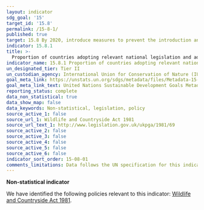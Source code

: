 ```yaml
---
layout: indicator
sdg_goal: '15'
target_id: '15.8'
permalink: /15-8-1/
published: true
target: 15.8 By 2020, introduce measures to prevent the introduction and significantly reduce the impact of invasive alien species on land and water ecosystems and control or eradicate the priority species
indicator: 15.8.1
title: >-
  Proportion of countries adopting relevant national legislation and adequately resourcing the prevention or control of invasive alien species
indicator_name: 15.8.1 Proportion of countries adopting relevant national legislation and adequately resourcing the prevention or control of invasive alien species
un_designated_tier: Tier II
un_custodian_agency: International Union for Conservation of Nature (IUCN)
goal_meta_link: https://unstats.un.org/sdgs/metadata/files/Metadata-15-08-01.pdf 
goal_meta_link_text: United Nations Sustainable Development Goals Metadata (PDF 4.0 MB)
reporting_status: complete
data_non_statistical: true
data_show_map: false
data_keywords: Non-statistical, legislation, policy
source_active_1: false
source_url_1: Wildlife and Countryside Act 1981
source_url_text_1: http://www.legislation.gov.uk/ukpga/1981/69
source_active_2: false
source_active_3: false
source_active_4: false
source_active_5: false
source_active_6: false
indicator_sort_order: 15-08-01
comments_limitations: Data follows the UN specification for this indicator. This indicator has been identified in collaboration with topic experts.
---
```

**Non-statistical indicator**

We have identified the following policies relevant to this indicator: [Wildlife and Countryside Act 1981](http://www.legislation.gov.uk/ukpga/1981/69).
